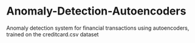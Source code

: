 # Anomaly-Detection-Autoencoders
Anomaly detection system for financial transactions using autoencoders, trained on the creditcard.csv dataset
